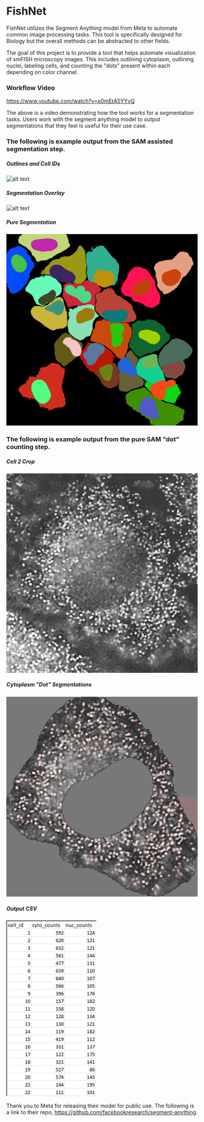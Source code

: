 # FishNet
FishNet utilizes the Segment Anything model from Meta to automate common image processing tasks. This tool is specifically designed for Biology but the overall methods can be abstracted to other fields.

The goal of this project is to provide a tool that helps automate visualization of smFISH microscopy images. This includes outlining cytoplasm, outlining nuclei, labeling cells, and counting the "dots" present within each depending on color channel.

### Workflow Video

https://www.youtube.com/watch?v=e0mEtA5YYvQ

The above is a video demonstrating how the tool works for a segmentation tasks. Users work with the segment anything model to output segmentations that they feel is useful for their use case.

### The following is example output from the SAM assisted segmentation step.

##### Outlines and Cell IDs
![alt text](./README_pics/manual_cell_outline.png "Outlines and Cell IDS")

##### Segmentation Overlay
![alt text](./README_pics/manual_cell_overlay.png "Segmentation Overlay")

##### Pure Segmentation
![alt text](./README_pics/manual_cell_segment.png "Pure Segmentation")

### The following is example output from the pure SAM "dot" counting step.

##### Cell 2 Crop
![alt text](./README_pics/c2_raw.png "Cell 2 Crop")

##### Cytoplasm "Dot" Segmentations
![alt text](./README_pics/cell2_cyto.png "Cell 2 Cyto Dot Segmentations")

##### Output CSV
![alt text](./README_pics/cell_dot_csv_report.png "Dot Count Report")

Thank you to Meta for releasing their model for public use. The following is a link to their repo, https://github.com/facebookresearch/segment-anything.
